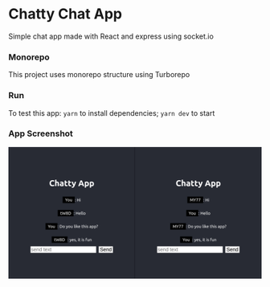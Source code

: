 # Chatty Chat App
Simple chat app made with React and express using socket.io

### Monorepo
This project uses monorepo structure using Turborepo

### Run
To test this app:
`yarn` to install dependencies;
`yarn dev` to start

### App Screenshot
![](./screenshot.png)
